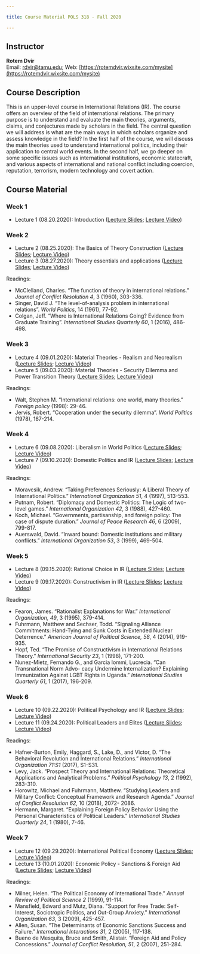 ```yaml
---

title: Course Material POLS 318 - Fall 2020

---
```


## Instructor
**Rotem Dvir**  
Email: rdvir@tamu.edu; Web: [https://rotemdvir.wixsite.com/mysite](https://rotemdvir.wixsite.com/mysite)

## Course Description
This is an upper-level course in International Relations (IR). The course offers an overview of the field of international relations. The primary purpose is to understand and evaluate the main theories, arguments, claims, and conjectures made by scholars in the field. The central question we will address is what are the main ways in which scholars organize and assess knowledge in the field? In the first half of the course, we will discuss the main theories used to understand international politics, including their application to central world events. In the second half, we go deeper on some specific issues such as international institutions, economic statecraft, and various aspects of international and national conflict including coercion, reputation, terrorism, modern technology and covert action.

## Course Material

### Week 1   

- Lecture 1 (08.20.2020): Introduction ([Lecture Slides](LectureSlides/Lecture1_Intro.pdf); [Lecture Video](https://youtu.be/nyrhpPAZHdA))

### Week 2

  - Lecture 2 (08.25.2020): The Basics of Theory Construction ([Lecture Slides](LectureSlides/318__IR_Lecture_2.pdf); [Lecture Video](https://youtu.be/LFNWUqb9Fcc))
  - Lecture 3 (08.27.2020): Theory essentials and applications ([Lecture Slides](LectureSlides/318__IR_Lecture_3.pdf); [Lecture Video](https://youtu.be/CuXaQ9sVXCI))
  
  
Readings:  

  - McClelland, Charles. “The function of theory in international relations.” *Journal of Conflict Resolution 4*, 3 (1960), 303-336.
  - Singer, David J. “The level-of-analysis problem in international relations”. *World Politics*, 14 (1961), 77-92.
  - Colgan, Jeff. “Where is International Relations Going? Evidence from Graduate Training”. *International Studies Quarterly 60*, 1 (2016), 486-498.
  
### Week 3

  - Lecture 4 (09.01.2020): Material Theories - Realism and Neorealism ([Lecture Slides](LectureSlides/318__IR_Lecture_4.pdf); [Lecture Video](https://youtu.be/INO8rhm7Coc))
  - Lecture 5 (09.03.2020): Material Theories - Security Dilemma and Power Transition Theory ([Lecture Slides](LectureSlides/318__IR_Lecture_5.pdf); [Lecture Video](https://youtu.be/8iD0nTqj16M))
  

Readings:  

  - Walt, Stephen M. “International relations: one world, many theories.” *Foreign policy* (1998): 29-46.
  - Jervis, Robert. “Cooperation under the security dilemma”. *World Politics* (1978), 167-214.
   
### Week 4  

  - Lecture 6 (09.08.2020): Liberalism in World Politics ([Lecture Slides](LectureSlides/318__IR_Lecture_6.pdf); [Lecture Video](https://youtu.be/qron91QY5_I))
  - Lecture 7 (09.10.2020): Domestic Politics and IR ([Lecture Slides](LectureSlides/318__IR_Lecture_7.pdf); [Lecture Video](https://youtu.be/b3SX4xuS-xo))
  

Readings:  

  - Moravcsik, Andrew. “Taking Preferences Seriously: A Liberal Theory of International Politics.” *International Organization 51*, 4 (1997), 513-553.
  - Putnam, Robert. “Diplomacy and Domestic Politics: The Logic of two-level games.” *International Organization 42*, 3 (1988), 427-460.
  - Koch, Michael. “Governments, partisanship, and foreign policy: The case of dispute duration.” *Journal of Peace Research 46*, 6 (2009), 799-817.
  - Auerswald, David. “Inward bound: Domestic institutions and military conflicts.” *International Organization 53*, 3 (1999), 469-504.
  
### Week 5  

  - Lecture 8 (09.15.2020): Rational Choice in IR ([Lecture Slides](LectureSlides/318__IR_Lecture_8.pdf); [Lecture Video](https://youtu.be/A0-_MzdvJEE))
  - Lecture 9 (09.17.2020): Constructivism in IR ([Lecture Slides](LectureSlides/318__IR_Lecture_9.pdf); [Lecture Video](https://youtu.be/noHzCJjW7Xw)) 
  
  
Readings:  

  - Fearon, James. “Rationalist Explanations for War.” *International Organization, 49*, 3 (1995), 379-414.
  - Fuhrmann, Matthew and Sechser, Todd. “Signaling Alliance Commitments: Hand-Tying and Sunk Costs in Extended Nuclear Deterrence.” *American Journal of Political Science, 58*, 4 (2014), 919-935.
  - Hopf, Ted. “The Promise of Constructivism in International Relations Theory.” *International Security 23*, 1 (1998), 171-200.
  - Nunez-Mietz, Fernando G., and Garcia Iommi, Lucrecia. “Can Transnational Norm Advo- cacy Undermine Internalization? Explaining Immunization Against LGBT Rights in Uganda.” *International Studies Quarterly 61*, 1 (2017), 196-209.
  
### Week 6  

  - Lecture 10 (09.22.2020): Political Psychology and IR ([Lecture Slides](LectureSlides/318__IR_Lecture_10.pdf); [Lecture Video](https://youtu.be/VdRC1b6KWhs))
  - Lecture 11 (09.24.2020): Political Leaders and Elites ([Lecture Slides](LectureSlides/318__IR_Lecture_11.pdf); [Lecture Video](https://youtu.be/FJ64aZMrjA4)) 
  

Readings:  

  - Hafner-Burton, Emily, Haggard, S., Lake, D., and Victor, D. “The Behavioral Revolution and International Relations.” *International Organization 71:S1* (2017), S1-S31.
  - Levy, Jack. “Prospect Theory and International Relations: Theoretical Applications and Analytical Problems.” *Political Psychology 13*, 2 (1992), 283-310.
  - Horowitz, Michael and Fuhrmann, Matthew. “Studying Leaders and Military Conflict: Conceptual Framework and Research Agenda.” *Journal of Conflict Resolution 62*, 10 (2018), 2072- 2086.
  - Hermann, Margaret. “Explaining Foreign Policy Behavior Using the Personal Characteristics of Political Leaders.” *International Studies Quarterly 24*, 1 (1980), 7-46. 
  
### Week 7  

  - Lecture 12 (09.29.2020): International Political Economy ([Lecture Slides](LectureSlides/318__IR_Lecture_12.pdf); [Lecture Video](https://youtu.be/skKivCIhlXk))
  - Lecture 13 (10.01.2020): Economic Policy - Sanctions & Foreign Aid ([Lecture Slides](LectureSlides/318__IR_Lecture_13.pdf); [Lecture Video](https://youtu.be/nJ90EA9FlEU))
 
  
Readings:  

  - Milner, Helen. “The Political Economy of International Trade.” *Annual Review of Political Science 2* (1999), 91-114.
  - Mansfield, Edward and Mutz, Diana. "Support for Free Trade: Self-Interest, Sociotropic Politics, and Out-Group Anxiety." *International Organization 63*, 3 (2009), 425-457.
  - Allen, Susan. “The Determinants of Economic Sanctions Success and Failure.” *International Interactions 31*, 2 (2005), 117-138.
  - Bueno de Mesquita, Bruce and Smith, Alistair. “Foreign Aid and Policy Concessions.” *Journal of Conflict Resolution, 51*, 2 (2007), 251-284.


